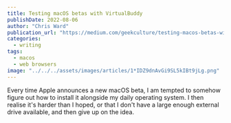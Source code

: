 ```yaml
---
title: Testing macOS betas with VirtualBuddy
publishDate: 2022-08-06
author: "Chris Ward"
publication_url: "https://medium.com/geekculture/testing-macos-betas-with-virtualbuddy-c4f38d680d99"
categories:
  - writing
tags: 
  - macos
  - web browsers
image: "../../../assets/images/articles/1*IDZ9dnAvGi9SL5kIBt9jLg.png"
---
```


Every time Apple announces a new macOS beta, I am tempted to somehow
figure out how to install it alongside my daily operating system. I then
realise it's harder than I hoped, or that I don't have a large enough
external drive available, and then give up on the idea.